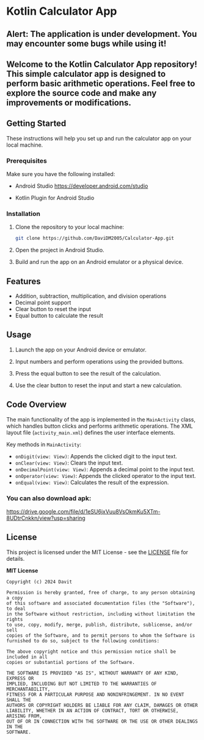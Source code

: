 # Kotlin Calculator App

## Alert: The application is under development. You may encounter some bugs while using it!




## Welcome to the Kotlin Calculator App repository! This simple calculator app is designed to perform basic arithmetic operations. Feel free to explore the source code and make any improvements or modifications.


## Getting Started

These instructions will help you set up and run the calculator app on your local machine.

### Prerequisites

Make sure you have the following installed:

- Android Studio
https://developer.android.com/studio

- Kotlin Plugin for Android Studio

### Installation

1. Clone the repository to your local machine:

   ```bash
   git clone https://github.com/DaviDM2005/Calculator-App.git
   ```

2. Open the project in Android Studio.

3. Build and run the app on an Android emulator or a physical device.

## Features

- Addition, subtraction, multiplication, and division operations
- Decimal point support
- Clear button to reset the input
- Equal button to calculate the result

## Usage

1. Launch the app on your Android device or emulator.

2. Input numbers and perform operations using the provided buttons.

3. Press the equal button to see the result of the calculation.

4. Use the clear button to reset the input and start a new calculation.

## Code Overview

The main functionality of the app is implemented in the `MainActivity` class, which handles button clicks and performs arithmetic operations. The XML layout file (`activity_main.xml`) defines the user interface elements.

Key methods in `MainActivity`:

- `onDigit(view: View)`: Appends the clicked digit to the input text.
- `onClear(view: View)`: Clears the input text.
- `onDecimalPoint(view: View)`: Appends a decimal point to the input text.
- `onOperator(view: View)`: Appends the clicked operator to the input text.
- `onEqual(view: View)`: Calculates the result of the expression.


### You can also download apk:
https://drive.google.com/file/d/1eSU6jxVuu8VsOkmKu5XTm-8UDtrCnkkn/view?usp=sharing

## License

This project is licensed under the MIT License - see the [LICENSE](LICENSE) file for details.

**MIT License**

```
Copyright (c) 2024 Davit

Permission is hereby granted, free of charge, to any person obtaining a copy
of this software and associated documentation files (the "Software"), to deal
in the Software without restriction, including without limitation the rights
to use, copy, modify, merge, publish, distribute, sublicense, and/or sell
copies of the Software, and to permit persons to whom the Software is
furnished to do so, subject to the following conditions:

The above copyright notice and this permission notice shall be included in all
copies or substantial portions of the Software.

THE SOFTWARE IS PROVIDED "AS IS", WITHOUT WARRANTY OF ANY KIND, EXPRESS OR
IMPLIED, INCLUDING BUT NOT LIMITED TO THE WARRANTIES OF MERCHANTABILITY,
FITNESS FOR A PARTICULAR PURPOSE AND NONINFRINGEMENT. IN NO EVENT SHALL THE
AUTHORS OR COPYRIGHT HOLDERS BE LIABLE FOR ANY CLAIM, DAMAGES OR OTHER
LIABILITY, WHETHER IN AN ACTION OF CONTRACT, TORT OR OTHERWISE, ARISING FROM,
OUT OF OR IN CONNECTION WITH THE SOFTWARE OR THE USE OR OTHER DEALINGS IN THE
SOFTWARE.
```

